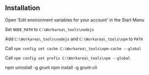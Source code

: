 
## Installation

Open 'Edit environment variables for your account' in the Start Menu

Set `NODE_PATH` to `C:\Workarea\_tools\nodejs`

Add `C:\Workarea\_tools\nodejs` and `C:\Workarea\_tools\npm` to `PATH`

Call `npm config set cache C:\Workarea\_tools\npm-cache --global`

Call `npm config set prefix C:\Workarea\_tools\npm --global`

npm uninstall -g grunt
npm install -g grunt-cli